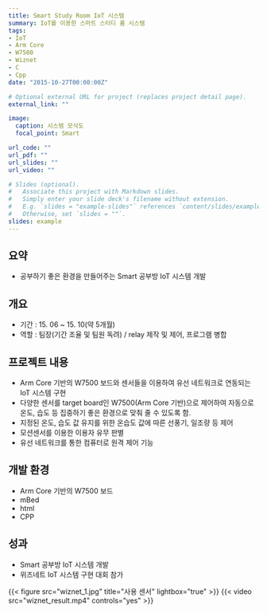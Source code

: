 ```yaml
---
title: Smart Study Room IoT 시스템
summary: IoT를 이용한 스마트 스터디 룸 시스템
tags:
- IoT
- Arm Core
- W7500
- Wiznet
- C
- Cpp
date: "2015-10-27T00:00:00Z"

# Optional external URL for project (replaces project detail page).
external_link: ""

image:
  caption: 시스템 모식도
  focal_point: Smart

url_code: ""
url_pdf: ""
url_slides: ""
url_video: ""

# Slides (optional).
#   Associate this project with Markdown slides.
#   Simply enter your slide deck's filename without extension.
#   E.g. `slides = "example-slides"` references `content/slides/example-slides.md`.
#   Otherwise, set `slides = ""`.
slides: example
---
```


##	요약
- 공부하기 좋은 환경을 만들어주는 Smart 공부방 IoT 시스템 개발

##	개요
- 기간 : 15. 06 ~ 15. 10(약 5개월)
- 역할 : 팀장(기간 조율 및 팀원 독려) / relay 제작 및 제어, 프로그램 병합

##	프로젝트 내용
- Arm Core 기반의 W7500 보드와 센서들을 이용하여 유선 네트워크로 연동되는 IoT 시스템 구현
- 다양한 센서를 target board인 W7500(Arm Core 기반)으로 제어하여 자동으로 온도, 습도 등 집중하기 좋은 환경으로 맞춰 줄 수 있도록 함.
- 지정된 온도, 습도 값 유지를 위한 온습도 값에 따른 선풍기, 일조량 등 제어
- 모션센서를 이용한 이용자 유무 판별
- 유선 네트워크를 통한 컴퓨터로 원격 제어 기능

##	개발 환경
- Arm Core 기반의 W7500 보드
- mBed
- html
- CPP

##	성과
- Smart 공부방 IoT 시스템 개발
- 위즈네트 IoT 시스템 구현 대회 참가

{{< figure src="wiznet_1.jpg" title="사용 센서" lightbox="true" >}}
{{< video src="wiznet_result.mp4" controls="yes" >}}